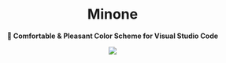 <div align="center">
<h1>Minone</h1>
<b>🌻 Comfortable & Pleasant Color Scheme for Visual Studio Code</b>
</div>

<p align="center">
  <img src="https://github.com/MiguelRAvila/Minore/blob/master/images/MinoreLogo.png">
</p>
